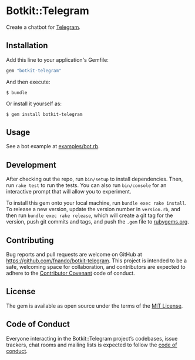 # Botkit::Telegram

Create a chatbot for [Telegram](https://telegram.org).

## Installation

Add this line to your application's Gemfile:

```ruby
gem "botkit-telegram"
```

And then execute:

    $ bundle

Or install it yourself as:

    $ gem install botkit-telegram

## Usage

See a bot example at [examples/bot.rb](https://github.com/fnando/botkit-telegram/blob/master/examples/bot.rb).

## Development

After checking out the repo, run `bin/setup` to install dependencies. Then, run `rake test` to run the tests. You can also run `bin/console` for an interactive prompt that will allow you to experiment.

To install this gem onto your local machine, run `bundle exec rake install`. To release a new version, update the version number in `version.rb`, and then run `bundle exec rake release`, which will create a git tag for the version, push git commits and tags, and push the `.gem` file to [rubygems.org](https://rubygems.org).

## Contributing

Bug reports and pull requests are welcome on GitHub at https://github.com/fnando/botkit-telegram. This project is intended to be a safe, welcoming space for collaboration, and contributors are expected to adhere to the [Contributor Covenant](http://contributor-covenant.org) code of conduct.

## License

The gem is available as open source under the terms of the [MIT License](https://opensource.org/licenses/MIT).

## Code of Conduct

Everyone interacting in the Botkit::Telegram project’s codebases, issue trackers, chat rooms and mailing lists is expected to follow the [code of conduct](https://github.com/fnando/botkit-telegram/blob/master/CODE_OF_CONDUCT.md).
